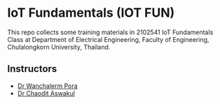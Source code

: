 # IoT Fundamentals (IOT FUN)

This repo collects some training materials in 2102541 IoT Fundamentals Class at Department of Electrical Engineering, Faculty of Engineering, Chulalongkorn University, Thailand.

## Instructors
- [Dr Wanchalerm Pora](https://ee.eng.chula.ac.th/wanchalerm-pora/)
- [Dr Chaodit Aswakul](https://ee.eng.chula.ac.th/chaodit-aswakul/)
